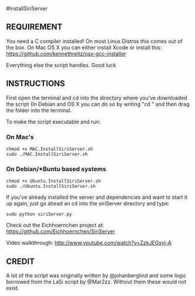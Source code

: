#InstallSiriServer

## REQUIREMENT
You need a C compiler installed! On most Linux Distros this comes out of the box.
On Mac OS X you can either install Xcode or install this:
https://github.com/kennethreitz/osx-gcc-installer

Everything else the script handles. Good luck

## INSTRUCTIONS

First open the terminal and cd into the directory where you've downloaded
the script (In Debian and OS X you can do so by writing "cd " and then
drag the folder into the terminal.

To make the script executable and run:

### On Mac's

    chmod +x MAC.InstallSiriServer.sh
    sudo ./MAC.InstallSiriServer.sh

### On Debian/*Buntu based systems

    chmod +x Ubuntu.InstallSiriServer.sh
    sudo ./Ubuntu.InstallSiriServer.sh

If you've already installed the server and dependencies and want to start it up
again, just go ahead an cd into the siriServer directory and type:

    sudo python siriServer.py

Check out the Eichhoernchen project at:
https://github.com/Eichhoernchen/SiriServer
 
Video walkthrough:
http://www.youtube.com/watch?v=ZzkJEGsyj-A

## CREDIT

A lot of the script was originally written by @johanberglind and some logic borrowed from the LaSi script by @Mar2zz. Without them these would not exist.

